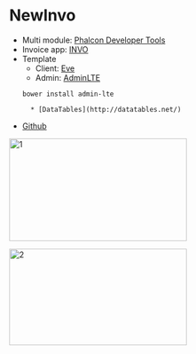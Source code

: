 # NewInvo
* Multi module: [Phalcon Developer Tools](http://goo.gl/E4xF4P)
* Invoice app: [INVO](http://goo.gl/caM9RQ)
* Template
    * Client: [Eve](http://goo.gl/MfLk7M)
    * Admin: [AdminLTE](http://almsaeedstudio.com/)
    ```
    bower install admin-lte
    ```
        * [DataTables](http://datatables.net/)
* [Github](https://github.com/leonguyen/newINVO)

<a href="https://www.flickr.com/photos/31031464@N03/14671438477" title="1 by Leo Nguyen, on Flickr"><img src="https://farm4.staticflickr.com/3858/14671438477_432e2ecd24_n.jpg" width="320" height="185" alt="1"></a>

<a href="https://www.flickr.com/photos/31031464@N03/14671363758" title="2 by Leo Nguyen, on Flickr"><img src="https://farm6.staticflickr.com/5596/14671363758_830ae5886d_n.jpg" width="320" height="174" alt="2"></a>
